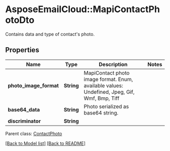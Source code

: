 # AsposeEmailCloud::MapiContactPhotoDto

Contains data and type of contact's photo.             

## Properties
Name | Type | Description | Notes
---- | ---- | ----------- | -----
**photo_image_format** |**String** | MapiContact photo image format. Enum, available values: Undefined, Jpeg, Gif, Wmf, Bmp, Tiff | 
**base64_data** |**String** | Photo serialized as base64 string.              | 
**discriminator** |**String** |  | 

Parent class: [ContactPhoto](ContactPhoto.md)


[[Back to Model list]](Models.md) [[Back to README]](README.md)
